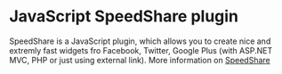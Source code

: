 JavaScript SpeedShare plugin
==========

SpeedShare is a JavaScript plugin, which allows you to create nice and extremly fast widgets fro Facebook, Twitter, Google Plus (with ASP.NET MVC, PHP or just using external link). More information on <a href="http://appleman.com.ua/speedshare">SpeedShare</a>
